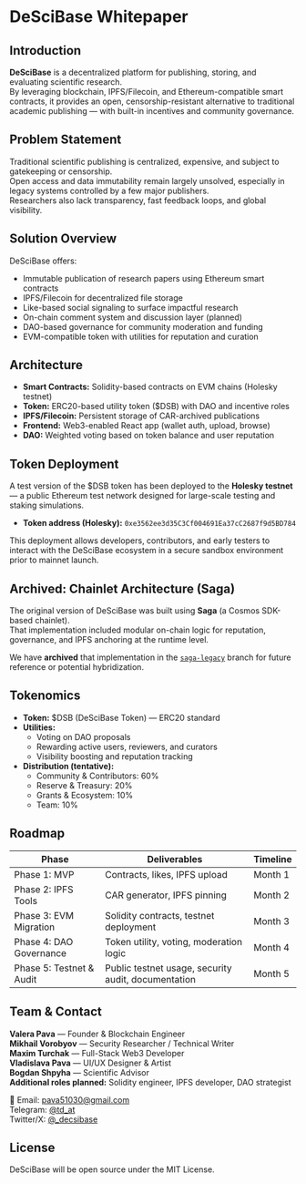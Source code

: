 # DeSciBase Whitepaper

## Introduction

**DeSciBase** is a decentralized platform for publishing, storing, and evaluating scientific research.  
By leveraging blockchain, IPFS/Filecoin, and Ethereum-compatible smart contracts, it provides an open, censorship-resistant alternative to traditional academic publishing — with built-in incentives and community governance.

## Problem Statement

Traditional scientific publishing is centralized, expensive, and subject to gatekeeping or censorship.  
Open access and data immutability remain largely unsolved, especially in legacy systems controlled by a few major publishers.  
Researchers also lack transparency, fast feedback loops, and global visibility.

## Solution Overview

DeSciBase offers:

- Immutable publication of research papers using Ethereum smart contracts
- IPFS/Filecoin for decentralized file storage
- Like-based social signaling to surface impactful research
- On-chain comment system and discussion layer (planned)
- DAO-based governance for community moderation and funding
- EVM-compatible token with utilities for reputation and curation

## Architecture

- **Smart Contracts:** Solidity-based contracts on EVM chains (Holesky testnet)
- **Token:** ERC20-based utility token ($DSB) with DAO and incentive roles
- **IPFS/Filecoin:** Persistent storage of CAR-archived publications
- **Frontend:** Web3-enabled React app (wallet auth, upload, browse)
- **DAO:** Weighted voting based on token balance and user reputation

## Token Deployment

A test version of the $DSB token has been deployed to the **Holesky testnet** — a public Ethereum test network designed for large-scale testing and staking simulations.

- **Token address (Holesky):** `0xe3562ee3d35C3Cf004691Ea37cC2687f9d5BD784`

This deployment allows developers, contributors, and early testers to interact with the DeSciBase ecosystem in a secure sandbox environment prior to mainnet launch.

## Archived: Chainlet Architecture (Saga)

The original version of DeSciBase was built using **Saga** (a Cosmos SDK-based chainlet).  
That implementation included modular on-chain logic for reputation, governance, and IPFS anchoring at the runtime level.

We have **archived** that implementation in the [`saga-legacy`](https://github.com/pavave/DeSciBase/tree/saga-legacy) branch for future reference or potential hybridization.

## Tokenomics

- **Token:** $DSB (DeSciBase Token) — ERC20 standard
- **Utilities:**
  - Voting on DAO proposals
  - Rewarding active users, reviewers, and curators
  - Visibility boosting and reputation tracking
- **Distribution (tentative):**
  - Community & Contributors: 60%
  - Reserve & Treasury: 20%
  - Grants & Ecosystem: 10%
  - Team: 10%

## Roadmap

| Phase                    | Deliverables                                        | Timeline |
|--------------------------|-----------------------------------------------------|----------|
| Phase 1: MVP             | Contracts, likes, IPFS upload                       | Month 1  |
| Phase 2: IPFS Tools      | CAR generator, IPFS pinning                         | Month 2  |
| Phase 3: EVM Migration   | Solidity contracts, testnet deployment              | Month 3  |
| Phase 4: DAO Governance  | Token utility, voting, moderation logic             | Month 4  |
| Phase 5: Testnet & Audit | Public testnet usage, security audit, documentation| Month 5  |

## Team & Contact

**Valera Pava** — Founder & Blockchain Engineer  
**Mikhail Vorobyov** — Security Researcher / Technical Writer  
**Maxim Turchak** — Full-Stack Web3 Developer  
**Vladislava Pava** — UI/UX Designer & Artist  
**Bogdan Shpyha** — Scientific Advisor  
**Additional roles planned:** Solidity engineer, IPFS developer, DAO strategist

📩 Email: pava51030@gmail.com  
Telegram: [@td_at](https://t.me/td_at)  
Twitter/X: [@_decsibase](https://twitter.com/_descibase)

## License

DeSciBase will be open source under the MIT License.
